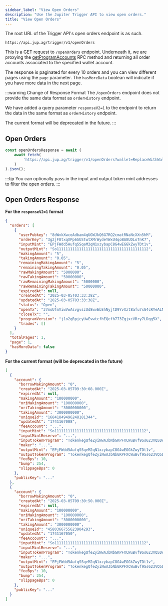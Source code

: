 ```yaml
---
sidebar_label: "View Open Orders"
description: "Use the Jupiter Trigger API to view open orders."
title: "View Open Orders"
---
```


<head>
    <title>View Open Orders</title>
    <meta name="twitter:card" content="summary" />
</head>

The root URL of the Trigger API's open orders endpoint is as such.

```
https://api.jup.ag/trigger/v1/openOrders
```

This is a GET request to `/openOrders` endpoint. Underneath it, we are proxying the [getProgramAccounts](https://solana.com/docs/rpc/http/getprogramaccounts) RPC method and returning all order accounts associated to the specified wallet account.

The response is paginated for every 10 orders and you can view different pages using the `page` parameter. The `hasMoreData` boolean will indicate if you have more data in the next page.

:::warning Change of Response Format
The `/openOrders` endpoint does not provide the same data format as `orderHistory` endpoint.

We have added a query parameter `responseV2=1` to the endpoint to return the data in the same format as `orderHistory` endpoint.

The current format will be deprecated in the future.
:::

## Open Orders

```jsx
const openOrdersResponse = await (
    await fetch(
        'https://api.jup.ag/trigger/v1/openOrders?wallet=ReplaceWithWallet'
    )
).json();
```

:::tip
You can optionally pass in the input and output token mint addresses to filter the open orders.
:::

## Open Orders Response

**For the `responseV2=1` format**

```json
{
  "orders": [
    {
      "userPubkey": "8dWvkXwceAdbam4qUGWJkQ6G7RQ2cmatRNaNcXXn5hM",
      "orderKey": "3g2jF8txqXPp6GUStwtXMrWydeYWxU4qoBA8UDLoTnK7",
      "inputMint": "EPjFWdd5AufqSSqeM2qN1xzybapC8G4wEGGkZwyTDt1v",
      "outputMint": "So11111111111111111111111111111111111111112",
      "makingAmount": "5",
      "takingAmount": "0.05",
      "remainingMakingAmount": "5",
      "remainingTakingAmount": "0.05",
      "rawMakingAmount": "5000000",
      "rawTakingAmount": "50000000",
      "rawRemainingMakingAmount": "5000000",
      "rawRemainingTakingAmount": "50000000",
      "expiredAt": null,
      "createdAt": "2025-03-05T03:33:38Z",
      "updatedAt": "2025-03-05T03:33:38Z",
      "status": "Open",
      "openTx": "37moUfmViwVwAsvgvszUd8wvEbShNyjtD9YvXzt8afu7xG4cRYeALNTNUZskNHWwZ3aU1juSiTAr7JAfaoXbeiey",
      "closeTx": "",
      "programVersion": "j1o2qRpjcyUwEvwtcfhEQefh773ZgjxcVRry7LDqg5X",
      "trades": []
    }
  ],
  "totalPages": 1,
  "page": 1,
  "hasMoreData": false
}
```

**For the current format (will be deprecated in the future)**

```json
[
  {
    "account": {
      "borrowMakingAmount": "0",
      "createdAt": "2025-03-05T09:30:08.000Z",
      "expiredAt": null,
      "makingAmount": "100000000",
      "oriMakingAmount": "100000000",
      "oriTakingAmount": "3000000000",
      "takingAmount": "3000000000",
      "uniqueId": "16841849496248181344",
      "updatedAt": "1741167008",
      "feeAccount": "...",
      "inputMint": "So11111111111111111111111111111111111111112",
      "inputMintReserve": "...",
      "inputTokenProgram": "TokenkegQfeZyiNwAJbNbGKPFXCWuBvf9Ss623VQ5DA",
      "maker": "...",
      "outputMint": "EPjFWdd5AufqSSqeM2qN1xzybapC8G4wEGGkZwyTDt1v",
      "outputTokenProgram": "TokenkegQfeZyiNwAJbNbGKPFXCWuBvf9Ss623VQ5DA",
      "feeBps": 10,
      "bump": 254,
      "slippageBps": 0
    },
    "publicKey": "..."
  },
  {
    "account": {
      "borrowMakingAmount": "0",
      "createdAt": "2025-03-05T09:30:50.000Z",
      "expiredAt": null,
      "makingAmount": "100000000",
      "oriMakingAmount": "100000000",
      "oriTakingAmount": "3000000000",
      "takingAmount": "3000000000",
      "uniqueId": "4580366755623904293",
      "updatedAt": "1741167050",
      "feeAccount": "...",
      "inputMint": "So11111111111111111111111111111111111111112",
      "inputMintReserve": "...",
      "inputTokenProgram": "TokenkegQfeZyiNwAJbNbGKPFXCWuBvf9Ss623VQ5DA",
      "maker": "...",
      "outputMint": "EPjFWdd5AufqSSqeM2qN1xzybapC8G4wEGGkZwyTDt1v",
      "outputTokenProgram": "TokenkegQfeZyiNwAJbNbGKPFXCWuBvf9Ss623VQ5DA",
      "feeBps": 10,
      "bump": 254,
      "slippageBps": 0
    },
    "publicKey": "..."
  }
]
```
